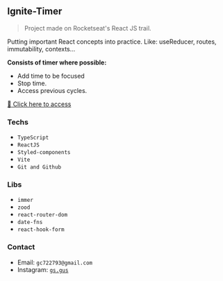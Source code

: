 ## Ignite-Timer

> Project made on Rocketseat's React JS trail.

Putting important React concepts into practice. Like: useReducer, routes, immutability, contexts...


**Consists of timer where possible:**

- Add time to be focused
- Stop time.
- Access previous cycles.

[🔗 Click here to access](https://ignite-timer-vert-one.vercel.app/)

### Techs

- `TypeScript`
- `ReactJS`
- `Styled-components`
- `Vite`
- `Git and Github`

### Libs 

- `immer`
- `zood`
- `react-router-dom`
- `date-fns`
- `react-hook-form`

### Contact

- Email: `gc722793@gmail.com`
- Instagram: [`gs.gus`](https://instagram.com/gs.gus)
